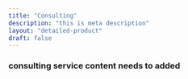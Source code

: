 ```yaml
---
title: "Consulting"
description: "this is meta description"
layout: "detailed-product"
draft: false
---
```


### consulting service content needs to added
